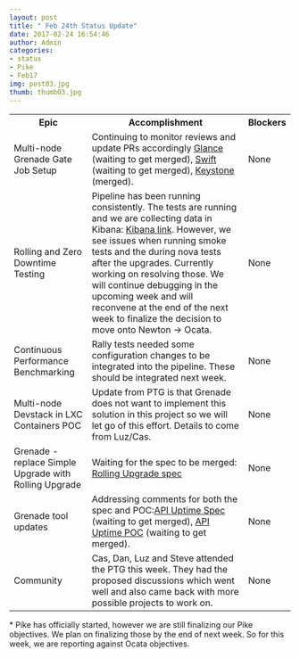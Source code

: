```yaml
---
layout: post
title: " Feb 24th Status Update"
date: 2017-02-24 16:54:46
author: Admin
categories:
- status
- Pike
- Feb17
img: post03.jpg
thumb: thumb03.jpg
---
```


<table>
    <tr>
      <th>Epic</th>
      <th>Accomplishment</th>
      <th>Blockers</th>
    </tr>
    <tr>
      <td>Multi-node Grenade Gate Job Setup</td>
      <td>Continuing to monitor reviews and update PRs accordingly <a href="https://review.openstack.org/#/c/426428/">Glance</a> (waiting to get merged), <a href="https://review.openstack.org/#/c/411982/">Swift</a> (waiting to get merged), <a href="https://review.openstack.org/#/c/407428/">Keystone</a> (merged).</td>
      <td>None</td>
    </tr>
    <tr>
      <td>Rolling and Zero Downtime Testing</td>
      <td>Pipeline has been running consistently. The tests are running and we are collecting data in Kibana: <a href="http://bit.ly/2lSnES0">Kibana link</a>. However, we see issues when running smoke tests and the during nova tests after the upgrades. Currently working on resolving those. We will continue debugging in the upcoming week and will reconvene at the end of the next week to finalize the decision to move onto Newton -> Ocata.</td>
      <td>None</td>
    </tr>
    <tr>
      <td>Continuous Performance Benchmarking</td>
      <td>Rally tests needed some configuration changes to be integrated into the pipeline. These should be integrated next week.</td>
      <td>None</td>
    </tr>
    <tr>
      <td>Multi-node Devstack in LXC Containers POC</td>
      <td>Update from PTG is that Grenade does not want to implement this solution in this project so we will let go of this effort. Details to come from Luz/Cas.</td>
      <td>None</td>
    </tr>
    <tr>
      <td>Grenade - replace Simple Upgrade with Rolling Upgrade</td>
      <td>Waiting for the spec to be merged: <a href="https://review.openstack.org/#/c/433216/">Rolling Upgrade spec</a></td>
      <td>None</td>
    </tr>
    <tr>
      <td>Grenade tool updates</td>
      <td>Addressing comments for both the spec and POC:<a href="https://review.openstack.org/#/c/422170/">API Uptime Spec</a> (waiting to get merged), <a href="https://review.openstack.org/#/c/427529">API Uptime POC</a> (waiting to get merged).</td>
      <td>None</td>
    </tr>
    <tr>
      <td>Community</td>
      <td>Cas, Dan, Luz and Steve attended the PTG this week. They had the proposed discussions which went well and also came back with more possible projects to work on.</td>
      <td>None</td>
    </tr>
  </table>

<p> * Pike has officially started, however we are still finalizing our Pike objectives. We plan on finalizing those by the end of next week. So for this week, we are reporting against Ocata objectives. </p>

[hampden]: https://github.com/jekyll/jekyll
